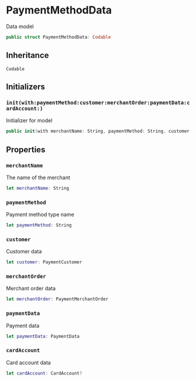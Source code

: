 # PaymentMethodData

Data model

``` swift
public struct PaymentMethodData: Codable
```

## Inheritance

`Codable`

## Initializers

### `init(with:paymentMethod:customer:merchantOrder:paymentData:cardAccount:)`

Initializer for model

``` swift
public init(with merchantName: String, paymentMethod: String, customer: PaymentCustomer, merchantOrder: PaymentMerchantOrder, paymentData: PaymentData, cardAccount: CardAccount?)
```

## Properties

### `merchantName`

The name of the merchant

``` swift
let merchantName: String
```

### `paymentMethod`

Payment method type name

``` swift
let paymentMethod: String
```

### `customer`

Customer data

``` swift
let customer: PaymentCustomer
```

### `merchantOrder`

Merchant order data

``` swift
let merchantOrder: PaymentMerchantOrder
```

### `paymentData`

Payment data

``` swift
let paymentData: PaymentData
```

### `cardAccount`

Card account data

``` swift
let cardAccount: CardAccount?
```
